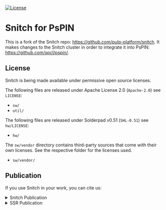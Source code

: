 [![License](https://img.shields.io/badge/License-Apache%202.0-blue.svg)](https://opensource.org/licenses/Apache-2.0)


# Snitch for PsPIN 

This is a fork of the Snitch repo: https://github.com/pulp-platform/snitch. 
It makes changes to the Snitch cluster in order to integrate it into PsPIN: https://github.com/spcl/pspin/.

## License

Snitch is being made available under permissive open source licenses.

The following files are released under Apache License 2.0 (`Apache-2.0`) see `LICENSE`:

- `sw/`
- `util/`

The following files are released under Solderpad v0.51 (`SHL-0.51`) see `hw/LICENSE`:

- `hw/`

The `sw/vendor` directory contains third-party sources that come with their own
licenses. See the respective folder for the licenses used.

- `sw/vendor/`

## Publication

If you use Snitch in your work, you can cite us:

<details>
<summary>Snitch Publication</summary>
<p>

```
@article{zaruba2020snitch,
  title={Snitch: A tiny Pseudo Dual-Issue Processor for Area and Energy Efficient Execution of Floating-Point Intensive Workloads},
  author={Zaruba, Florian and Schuiki, Fabian and Hoefler, Torsten and Benini, Luca},
  journal={IEEE Transactions on Computers},
  year={2020},
  publisher={IEEE}
}
```

</p>
</details>

<details>
<summary>SSR Publication</summary>
<p>

```
@article{schuiki2020stream,
  title={Stream semantic registers: A lightweight risc-v isa extension achieving full compute utilization in single-issue cores},
  author={Schuiki, Fabian and Zaruba, Florian and Hoefler, Torsten and Benini, Luca},
  journal={IEEE Transactions on Computers},
  volume={70},
  number={2},
  pages={212--227},
  year={2020},
  publisher={IEEE}
}
```

</p>
</details>


